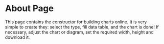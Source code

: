 # About Page

This page contains the constructor for building charts online.
It is very simple to create they: select the type, fill data table, and the chart is done!
If necessary, adjust the chart or diagram, set the required width, height and download it.